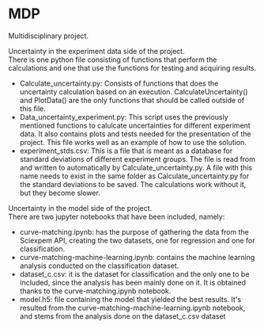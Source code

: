 # MDP
Multidisciplinary project.  
  
Uncertainty in the experiment data side of the project.  
There is one python file consisting of functions that perform the calculations and one that use the functions for testing and acquiring results.

- Calculate_uncertainty.py: Consists of functions that does the uncertainty calculation based on an execution. CalculateUncertainty() and PlotData() are the only functions that should be called outside of this file.
- Data_uncertainty_experiment.py: This script uses the previously mentioned functions to calulcate uncertainties for different experiment data. It also contains plots and tests needed for the presentation of the project. This file works well as an example of how to use the solution.
- experiment_stds.csv: This is a file that is meant as a database for standard deviations of different experiment groups. The file is read from and written to automatically by Calculate_uncertainty.py. A file with this name needs to exist in the same folder as Calculate_uncertainty.py for the standard deviations to be saved. The calculations work without it, but they become slower.

Uncertainty in the model side of the project.  
There are two jupyter notebooks that have been included, namely:  
  
- curve-matching.ipynb: has the purpose of gathering the data from the Sciexpem API, creating the two datasets, one for regression and one for classification.
- curve-matching-machine-learning.ipynb: contains the machine learning analysis conducted on the classification dataset.
- dataset_c.csv: it is the dataset for classification and the only one to be included, since the analysis has been mainly done on it. It is obtained thanks to the curve-matching.ipynb notebook.
- model.h5: file containing the model that yielded the best results. It's resulted from the curve-matching-machine-learning.ipynb notebook, and stems from the analysis done on the dataset_c.csv dataset
